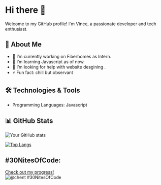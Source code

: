 
# Hi there 👋

Welcome to my GitHub profile! I'm Vince, a passionate developer and tech enthusiast.

## 🚀 About Me
- 🔭 I’m currently working on Fiberhomes as Intern.
- 🌱 I’m learning Javascript as of now.
- 🤔 I’m looking for help with website desgining .
- ⚡ Fun fact: chill but observant 

## 🛠️ Technologies & Tools
- Programming Languages: Javascript

## 📊 GitHub Stats
![Your GitHub stats](https://github-readme-stats.vercel.app/api?username=vince-dy&show_icons=true&theme=radical)

[![Top Langs](https://github-readme-stats.vercel.app/api/top-langs/?username=vince-dy&layout=compact)](https://github.com/anuraghazra/github-readme-stats)

## #30NitesOfCode:
  [Check out my progress!](https://www.codedex.io/@chent/30-nites-of-code)  
  ![@chent #30NitesOfCode](https://www.codedex.io/api/petStatus?user=chent)
